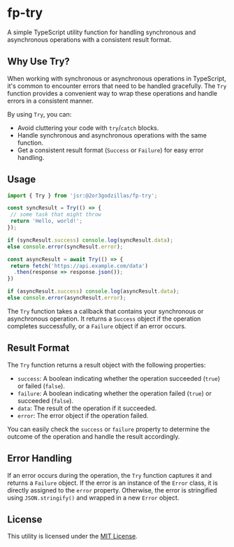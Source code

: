 # fp-try

A simple TypeScript utility function for handling synchronous and asynchronous operations with a consistent result format.

## Why Use Try?

When working with synchronous or asynchronous operations in TypeScript, it's common to encounter errors that need to be handled gracefully. The `Try` function provides a convenient way to wrap these operations and handle errors in a consistent manner.

By using `Try`, you can:
- Avoid cluttering your code with `try`/`catch` blocks.
- Handle synchronous and asynchronous operations with the same function.
- Get a consistent result format (`Success` or `Failure`) for easy error handling.

## Usage

```typescript
import { Try } from 'jsr:@2or3godzillas/fp-try';

const syncResult = Try(() => {
 // some task that might throw
 return 'Hello, world!';
});

if (syncResult.success) console.log(syncResult.data);
else console.error(syncResult.error);

const asyncResult = await Try(() => {
 return fetch('https://api.example.com/data')
  .then(response => response.json());
})

if (asyncResult.success) console.log(asyncResult.data);
else console.error(asyncResult.error);
```

The `Try` function takes a callback that contains your synchronous or asynchronous operation. It returns a `Success` object if the operation completes successfully, or a `Failure` object if an error occurs.

## Result Format

The `Try` function returns a result object with the following properties:

- `success`: A boolean indicating whether the operation succeeded (`true`) or failed (`false`).
- `failure`: A boolean indicating whether the operation failed (`true`) or succeeded (`false`).
- `data`: The result of the operation if it succeeded.
- `error`: The error object if the operation failed.

You can easily check the `success` or `failure` property to determine the outcome of the operation and handle the result accordingly.

## Error Handling

If an error occurs during the operation, the `Try` function captures it and returns a `Failure` object. If the error is an instance of the `Error` class, it is directly assigned to the `error` property. Otherwise, the error is stringified using `JSON.stringify()` and wrapped in a new `Error` object.

## License

This utility is licensed under the [MIT License](LICENSE).